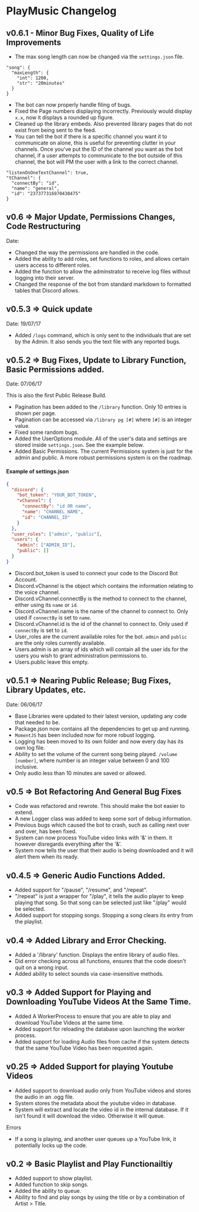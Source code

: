 # PlayMusic Changelog

## v0.6.1 - Minor Bug Fixes, Quality of Life Improvements

- The max song length can now be changed via the `settings.json` file.

```
"song": {
  "maxLength": {
    "int": 1200,
    "str": "20minutes"
  }
}
```

- The bot can now properly handle filing of bugs.
- Fixed the Page numbers displaying incorrectly. Previously would display `x.x`, now it displays a rounded up figure.
- Cleaned up the library embeds. Also prevented library pages that do not exist from being sent to the feed.
- You can tell the bot if there is a specific channel you want it to communicate on alone, this is useful for preventing clutter in your channels. Once you've put the ID of the channel you want as the bot channel, if a user attempts to communicate to the bot outside of this channel, the bot will PM the user with a link to the correct channel.

```
"listenOnOneTextChannel": true,
"tChannel": {
  "connectBy": "id",
  "name": "general",
  "id": "237377316970430475"
}
```
## v0.6 => Major Update, Permissions Changes, Code Restructuring

Date:

- Changed the way the permissions are handled in the code.
- Added the ability to add roles, set functions to roles, and allows certain users access to different roles.
- Added the function to allow the adminstrator to receive log files without logging into their server.
- Changed the response of the bot from standard markdown to formatted tables that Discord allows.

## v0.5.3 => Quick update

Date: 19/07/17

- Added `/logs` command, which is only sent to the individuals that are set by the Admin. It also sends you the text file with any reported bugs.

## v0.5.2 => Bug Fixes, Update to Library Function, Basic Permissions added.

Date: 07/06/17

This is also the first Public Release Build.

- Pagination has been added to the `/library` function. Only 10 entries is shown per page.
- Pagination can be accessed via `/library pg [#]` where `[#]` is an integer value.
- Fixed some random bugs.
- Added the UserOptions module. All of the user's data and settings are stored inside `settings.json`. See the example below.
- Added Basic Permissions. The current Permissions system is just for the admin and public. A more robust permissions system is on the roadmap.

#### Example of settings.json

```json
{
  "discord": {
    "bot_token": "YOUR_BOT_TOKEN",
    "vChannel": {
      "connectBy": "id OR name",
      "name": "CHANNEL_NAME",
      "id": "CHANNEL_ID"
    }
  },
  "user_roles": ["admin", "public"],
  "users": {
    "admin": ["ADMIN_ID"],
    "public": []
  }
}

```

- Discord.bot_token is used to connect your code to the Discord Bot Account.
- Discord.vChannel is the object which contains the information relating to the voice channel.
- Discord.vChannel.connectBy is the method to connect to the channel, either using its `name` or `id`.
- Discord.vChannel.name is the name of the channel to connect to. Only used if `connectBy` is set to `name`.
- Discord.vChannel.id is the id of the channel to connect to. Only used if `connectBy` is set to `id`.
- User_roles are the current available roles for the bot. `admin` and `public` are the only roles currently available.
- Users.admin is an array of ids which will contain all the user ids for the users you wish to grant administration permissions to.
- Users.public leave this empty.

## v0.5.1 => Nearing Public Release; Bug Fixes, Library Updates, etc.

Date: 06/06/17

- Base Libraries were updated to their latest version, updating any code that needed to be.
- Package.json now contains all the dependencies to get up and running.
- `MomentJS` has been included now for more robust logging.
- Logging has been moved to its own folder and now every day has its own log file.
- Ability to set the volume of the current song being played. `/volume [number]`, where number is an integer value between 0 and 100 inclusive.
- Only audio less than 10 minutes are saved or allowed.

## v0.5 => Bot Refactoring And General Bug Fixes

- Code was refactored and rewrote. This should make the bot easier to extend.
- A new Logger class was added to keep some sort of debug information.
- Previous bugs which caused the bot to crash, such as calling next over and over, has been fixed.
- System can now process YouTube video links with '&' in them. It however disregards everything after the '&'.
- System now tells the user that their audio is being downloaded and it will alert them when its ready.


## v0.4.5 => Generic Audio Functions Added.

- Added support for "/pause", "/resume", and "/repeat".
- "/repeat" is just a wrapper for "/play", it tells the audio player to keep playing that song. So that song can be selected just like "/play" would be selected.
- Added support for stopping songs. Stopping a song clears its entry from the playlist.

## v0.4 => Added Library and Error Checking.

- Added a '/library' function. Displays the entire library of audio files.
- Did error checking across all functions, ensures that the code doesn't quit on a wrong input.
- Added ability to select sounds via case-insensitive methods.

## v0.3 => Added Support for Playing and Downloading YouTube Videos At the Same Time.

- Added A WorkerProcess to ensure that you are able to play and download YouTube Videos at the same time.
- Added support for reloading the database upon launching the worker process.
- Added support for loading Audio files from cache if the system detects that the same YouTube Video has been requested again.

## v0.25 => Added Support for playing Youtube Videos

- Added support to download audio only from YouTube videos and stores the audio in an .ogg file.
- System stores the metadata about the youtube video in database.
- System will extract and locate the video id in the internal database. If it isn't found it will download the video. Otherwise it will queue.

Errors

- If a song is playing, and another user queues up a YouTube link, it potentially locks up the code.

## v0.2 => Basic Playlist and Play Functionailtiy

- Added support to show playlist.
- Added function to skip songs.
- Added the ability to queue.
- Ability to find and play songs by using the title or by a combination of Artist > Title.
